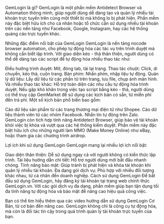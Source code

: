 GemLogin là gì?
GemLogin là một phần mềm Antidetect Browser và Automation thông minh, giúp người dùng dễ dàng tạo và quản lý nhiều tài khoản trực tuyến trên cùng một thiết bị mà không lo bị phát hiện. Phần mềm này đặc biệt hữu ích cho cá nhân hoặc tổ chức cần sử dụng nhiều tài khoản trên các nền tảng như Facebook, Google, Instagram, hay các hệ thống quảng cáo trực tuyến khác.

Những đặc điểm nổi bật của GemLogin
GemLogin là nền tảng nocode browser automation, cho phép tự động hóa các tác vụ trên trình duyệt mà không cần biết lập trình. Với giao diện kéo - thả thân thiện, người dùng có thể dễ dàng tạo các script để tự động hóa nhiều thao tác như:

Điều hướng trình duyệt: Mở, đóng tab, tải lại trang.
Thao tác chuột: Click, di chuyển, kéo thả, cuộn trang.
Bàn phím: Nhấn phím, nhập liệu tự động.
Quản lý dữ liệu: Lấy dữ liệu từ các phần tử trên trang, lưu file, chụp ảnh màn hình.
Và nhiều thao tác khác: Hỗ trợ toàn diện các nhu cầu tự động hóa trình duyệt.
Nếu gặp khó khăn trong việc tạo script bằng kéo - thả, người dùng có thể truy cập GemMarket để sử dụng các kịch bản có sẵn, từ miễn phí đến trả phí. Một số kịch bản phổ biến bao gồm:

Cào dữ liệu sản phẩm từ các trang thương mại điện tử như Shopee.
Cào dữ liệu thành viên từ các nhóm Facebook.
Nhắn tin tự động trên Zalo.
GemLogin còn tích hợp tính năng Antidetect Browser, giúp bảo vệ tài khoản khỏi việc bị khóa và vượt qua các hệ thống kiểm duyệt. Phần mềm này đặc biệt hữu ích cho những người làm MMO (Make Money Online) như eBay, hoặc tham gia các chương trình airdrop.

Lợi ích khi sử dụng GemLogin
GemLogin mang lại nhiều lợi ích nổi bật:

Giao diện thân thiện: Dễ sử dụng ngay cả với người không có kiến thức lập trình.
Tài liệu hướng dẫn chi tiết: Hỗ trợ người dùng mới bắt đầu nhanh chóng.
Tính năng bảo mật: Giúp tránh bị phát hiện và khóa tài khoản khi quản lý nhiều tài khoản.
Đa dạng gói dịch vụ: Phù hợp với nhiều đối tượng khác nhau, từ cá nhân đến doanh nghiệp.
Cách sử dụng GemLogin
Để bắt đầu sử dụng GemLogin, hãy đăng ký tài khoản tại trang web chính thức GemLogin.vn. Với các gói dịch vụ đa dạng, phần mềm giúp bạn tận dụng tối đa tính năng tự động hóa và bảo mật để nâng cao hiệu quả công việc.

Bạn có thể tìm hiểu thêm qua các video hướng dẫn sử dụng GemLogin Cơ Bản, từ cơ bản đến nâng cao. GemLogin không chỉ là công cụ tự động hóa, mà còn là đối tác tin cậy trong quá trình quản lý tài khoản trực tuyến của bạn.
